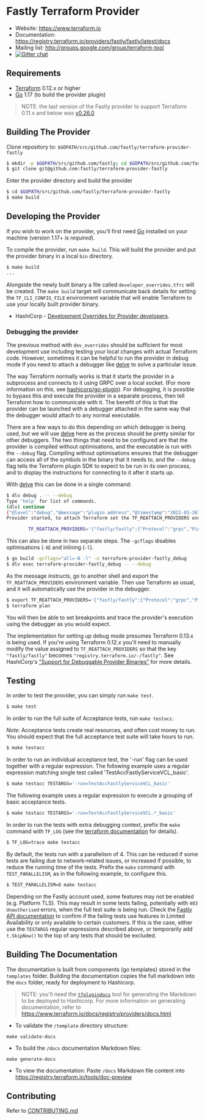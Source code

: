 # Fastly Terraform Provider

- Website: https://www.terraform.io
- Documentation: https://registry.terraform.io/providers/fastly/fastly/latest/docs
- Mailing list: http://groups.google.com/group/terraform-tool
- [![Gitter chat](https://badges.gitter.im/hashicorp-terraform/Lobby.png)](https://gitter.im/hashicorp-terraform/Lobby)

Requirements
------------

-	[Terraform](https://www.terraform.io/downloads.html) 0.12.x or higher
-	[Go](https://golang.org/doc/install) 1.17 (to build the provider plugin)

> NOTE: the last version of the Fastly provider to support Terraform 0.11.x and below was [v0.26.0](https://github.com/fastly/terraform-provider-fastly/releases/tag/v0.26.0)

## Building The Provider

Clone repository to: `$GOPATH/src/github.com/fastly/terraform-provider-fastly`

```sh
$ mkdir -p $GOPATH/src/github.com/fastly; cd $GOPATH/src/github.com/fastly
$ git clone git@github.com:fastly/terraform-provider-fastly
```

Enter the provider directory and build the provider

```sh
$ cd $GOPATH/src/github.com/fastly/terraform-provider-fastly
$ make build
```

## Developing the Provider

If you wish to work on the provider, you'll first need [Go](http://www.golang.org) installed on your machine (version 1.17+ is *required*).

To compile the provider, run `make build`. This will build the provider and put the provider binary in a local `bin` directory.

```sh
$ make build
...
```

Alongside the newly built binary a file called `developer_overrides.tfrc` will be created.  The `make build` target will communicate
back details for setting the `TF_CLI_CONFIG_FILE` environment variable that will enable Terraform to use your locally built provider binary.
* HashiCorp - [Development Overrides for Provider developers](https://www.terraform.io/docs/cli/config/config-file.html#development-overrides-for-provider-developers).

### Debugging the provider

The previous method with `dev_overrides` should be sufficient for most development use including testing your local changes with actual Terraform code.
However, sometimes it can be helpful to run the provider in debug mode if you need to attach a debugger like [delve](https://github.com/go-delve/delve) to solve a particular issue.

The way Terraform normally works is that it starts the provider in a subprocess and connects to it using GRPC over a local socket.
(For more information on this, see [hashicorp/go-plugin](https://github.com/hashicorp/go-plugin#architecture)).
For debugging, it is possible to bypass this and execute the provider in a separate process, then tell Terraform how to communicate with it.
The benefit of this is that the provider can be launched with a debugger attached in the same way that the debugger would attach to any normal executable.

There are a few ways to do this depending on which debugger is being used, but we will use [delve](https://github.com/go-delve/delve) here as the process should be pretty similar for other debuggers.
The two things that need to be configured are that the provider is compiled without optimisations, and the executable is run with the `--debug` flag.
Compiling without optimisations ensures that the debugger can access all of the symbols in the binary that it needs to, and the `--debug` flag tells the Terraform plugin SDK to expect to be run in its own process, and to display the instructions for connecting to it after it starts up.

With [delve](https://github.com/go-delve/delve) this can be done in a single command:

```sh
$ dlv debug . -- --debug
Type 'help' for list of commands.
(dlv) continue
{"@level":"debug","@message":"plugin address","@timestamp":"2021-03-26T12:10:13.320981Z","address":"/var/folders/qm/swg2hf4h5t8sdht8yhds4dg6m0000gn/T/plugin865249851","network":"unix"}
Provider started, to attach Terraform set the TF_REATTACH_PROVIDERS env var:

        TF_REATTACH_PROVIDERS='{"fastly/fastly":{"Protocol":"grpc","Pid":54132,"Test":true,"Addr":{"Network":"unix","String":"/var/folders/qm/swg2hf4h5t8sdht8yhds4dg6m0000gn/T/plugin865249851"}}}'
```

This can also be done in two separate steps. The `-gcflags` disables optimisations (`-N`) and inlining (`-l`).

```sh
$ go build -gcflags="all=-N -l" -o terraform-provider-fastly_debug
$ dlv exec terraform-provider-fastly_debug -- --debug
```

As the message instructs, go to another shell and export the `TF_REATTACH_PROVIDERS` environment variable.
Then use Terraform as usual, and it will automatically use the provider in the debugger.

```sh
$ export TF_REATTACH_PROVIDERS='{"fastly/fastly":{"Protocol":"grpc","Pid":54132,"Test":true,"Addr":{"Network":"unix","String":"/var/folders/qm/swg2hf4h5t8sdht8yhds4dg6m0000gn/T/plugin865249851"}}}'
$ terraform plan
```
You will then be able to set breakpoints and trace the provider's execution using the debugger as you would expect.

The implementation for setting up debug mode presumes Terraform 0.13.x is being used. If you're using Terraform 0.12.x you'll need to manually modify the value assigned to `TF_REATTACH_PROVIDERS` so that the key `"fastly/fastly"` becomes `"registry.terraform.io/-/fastly"`. See HashiCorp's ["Support for Debuggable Provider Binaries"](https://www.terraform.io/docs/extend/guides/v2-upgrade-guide.html#support-for-debuggable-provider-binaries) for more details.

## Testing

In order to test the provider, you can simply run `make test`.

```sh
$ make test
```

In order to run the full suite of Acceptance tests, run `make testacc`.

*Note:* Acceptance tests create real resources, and often cost money to run. You should expect that the full acceptance test suite will take hours to run.

```sh
$ make testacc
```

In order to run an individual acceptance test, the '-run' flag can be used together with a regular expression.
The following example uses a regular expression matching single test called 'TestAccFastlyServiceVCL_basic'.

```sh
$ make testacc TESTARGS='-run=TestAccFastlyServiceVCL_basic'
```

The following example uses a regular expression to execute a grouping of basic acceptance tests.

```sh
$ make testacc TESTARGS='-run=TestAccFastlyServiceVCL.*_basic'
```

In order to run the tests with extra debugging context, prefix the `make` command with `TF_LOG` (see the [terraform documentation](https://www.terraform.io/docs/internals/debugging.html) for details).

```sh
$ TF_LOG=trace make testacc
```

By default, the tests run with a parallelism of 4.
This can be reduced if some tests are failing due to network-related issues, or increased if possible, to reduce the running time of the tests.
Prefix the `make` command with `TEST_PARALLELISM`, as in the following example, to configure this.

```sh
$ TEST_PARALLELISM=8 make testacc
```

Depending on the Fastly account used, some features may not be enabled (e.g. Platform TLS).
This may result in some tests failing, potentially with `403 Unauthorised` errors, when the full test suite is being run.
Check the [Fastly API documentation](https://developer.fastly.com/reference/api/) to confirm if the failing tests use features in Limited Availability or only available to certain customers.
If this is the case, either use the `TESTARGS` regular expressions described above, or temporarily add `t.SkipNow()` to the top of any tests that should be excluded.

## Building The Documentation

The documentation is built from components (go templates) stored in the `templates` folder.
Building the documentation copies the full markdown into the `docs` folder, ready for deployment to Hashicorp.

> NOTE: you'll need the [`tfplugindocs`](https://github.com/hashicorp/terraform-plugin-docs) tool for generating the Markdown to be deployed to Hashicorp. For more information on generating documentation, refer to https://www.terraform.io/docs/registry/providers/docs.html

* To validate the `/template` directory structure:
```
make validate-docs
```

* To build the `/docs` documentation Markdown files:
```
make generate-docs
```

* To view the documentation:
Paste `/docs` Markdown file content into https://registry.terraform.io/tools/doc-preview

## Contributing

Refer to [CONTRIBUTING.md](./CONTRIBUTING.md)
